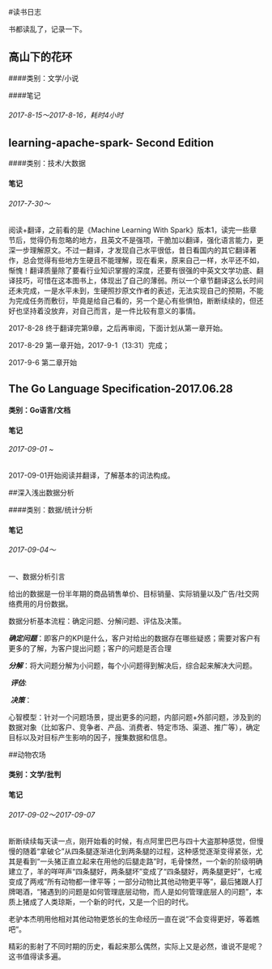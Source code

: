 #读书日志

书都读乱了，记录一下。



## 高山下的花环

####类别：文学/小说

####笔记

###### 2017-8-15～2017-8-16，耗时4小时



## learning-apache-spark- Second Edition

####类别：技术/大数据

#### 笔记

###### 2017-7-30～

阅读+翻译，之前看的是《Machine Learning With Spark》版本1，读完一些章节后，觉得仍有忽略的地方，且英文不是强项，干脆加以翻译，强化语言能力，更深一步理解原文。不过一翻译，才发现自己水平很低，昔日看国内的其它翻译著作，总会觉得有些地方生硬且不能理解，现在看来，原来自己一样，水平还不如，惭愧！翻译质量除了要看行业知识掌握的深度，还要有很强的中英文文学功底、翻译技巧，可惜在这本图书上，体现出了自己的薄弱。所以一个章节翻译这么长时间还未完成，一是水平未到，生硬照抄原文作者的表述，无法实现自己的预期，不能为完成任务而敷衍，毕竟是给自己看的，另一个是心有些惧怕，断断续续的，但还好也坚持着没放弃，对自己而言，是一件比较有意义的事情。

2017-8-28 终于翻译完第9章，之后再审阅，下面计划从第一章开始。

2017-8-29 第一章开始，2017-9-1（13:31）完成；

2017-9-6 第二章开始



## The Go Language Specification-2017.06.28

#### 类别：Go语言/文档

#### 笔记

###### 2017-09-01 ~

2017-09-01开始阅读并翻译，了解基本的词法构成。



##深入浅出数据分析

####类别：数据/统计分析

#### 笔记

###### 2017-09-04～

一、数据分析引言

给出的数据是一份半年期的商品销售单价、目标销量、实际销量以及广告/社交网络费用的月份数据。

数据分析基本流程：确定问题、分解问题、评估及决策。

​	***确定问题***：即客户的KPI是什么，客户对给出的数据存在哪些疑惑；需要对客户有更多的了解，为客户提出问题；客户的问题是否合理

​	***分解***：将大问题分解为小问题，每个小问题得到解决后，综合起来解决大问题。

​	***评估***:

​	***决策***：

心智模型：针对一个问题场景，提出更多的问题，内部问题+外部问题，涉及到的数据对象（比如客户、竞争者、产品、消费者、特定市场、渠道、推广等），确定目标以及对目标产生影响的因子，搜集数据和信息。



##动物农场

#### 类别：文学/批判

#### 笔记

###### 2017-09-02～2017-09-07

断断续续每天读一点，刚开始看的时候，有点阿里巴巴与四十大盗那种感觉，但慢慢的随着“拿破仑”从四条腿逐渐进化到两条腿的过程，这种感觉逐渐变得紧张，尤其是看到“一头猪正直立起来在用他的后腿走路”时，毛骨悚然，一个新的阶级明确建立了，羊的咩咩声“四条腿好，两条腿坏”变成了“四条腿好，两条腿更好”，七戒变成了两戒“所有动物都一律平等；一部分动物比其他动物更平等”，最后猪跟人打牌喝酒，“猪遇到的问题是如何管理底层动物，而人是如何管理底层人的问题”，本质上猪成了人类琼斯，一个新的时代，又是一个旧的时代。

老驴本杰明用他相对其他动物更悠长的生命经历一直在说”不会变得更好，等着瞧吧“。

精彩的影射了不同时期的历史，看起来那么偶然，实际上又是必然，谁说不是呢？这书值得读多遍。

